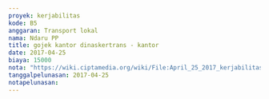 ```yaml
---
proyek: kerjabilitas
kode: B5
anggaran: Transport lokal
nama: Ndaru PP
title: gojek kantor dinaskertrans - kantor
date: 2017-04-25
biaya: 15000
nota: "https://wiki.ciptamedia.org/wiki/File:April_25_2017_kerjabilitas_B5_gojek_disnaker_ke_kantor_ndaru.jpg"
tanggalpelunasan: 2017-04-25
notapelunasan:
---
```

